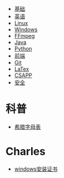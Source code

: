 - <a href="underlie.md">基础</a>
- <a href="english.md">英语</a>
- <a href="os/linux.md">Linux</a>
- <a href="os/windows.md">Windows</a>
- <a href="FFmpeg/FFmpeg.md">FFmpeg</a>
- <a href="Java/JAVA.md">Java</a>
- <a href="Python/python.md">Python</a>
- <a href="fe/frontend.md">前端</a>
- <a href="Git/git.md">Git</a>
- <a href="LATEX.md">LaTex</a>
- <a href="CSAPP.md">CSAPP</a>
- <a href="secure.md">安全</a>

# 科普
- <a href="科普/希腊字母表.md">希腊字母表</a>
<!-- - <a href="科普/穿越计算机的迷雾/01继电器.md">继电器</a>
- <a href="科普/穿越计算机的迷雾/02门电路.md">门电路</a>
- <a href="科普/穿越计算机的迷雾/03二进制加法器.md">二进制加法器</a>
- <a href="科普/穿越计算机的迷雾/04实现减法.md">实现减法</a> -->

# Charles
- <a href="Charles/windows安装证书.md">windows安装证书</a>
